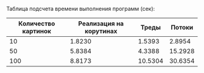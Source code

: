 Таблица подсчета времени выполнения программ (сек):

| Количество картинок | Реализация на корутинах | Треды       | Потоки  |
|---------------------|-------------------------|-------------|---------|
| 10                  | 1.8230                  | 1.5393      | 2.8954  |
| 50                  | 5.8384                  | 4.3388      | 15.2928 |
| 100                   | 8.8173                  | 10.5304 | 30.6354 |